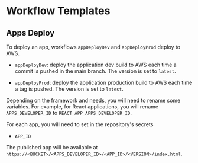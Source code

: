 # Workflow Templates


## Apps Deploy
To deploy an app, workflows `appDeployDev` and `appDeployProd` deploy to AWS. 
- `appDeployDev`: deploy the application dev build to AWS each time a commit is pushed in the main branch. The version is set to `latest`.

- `appDeployProd`: deploy the application production build to AWS each time a tag is pushed. The version is set to `latest`.

Depending on the framework and needs, you will need to rename some variables. For example, for React applications, you will rename `APPS_DEVELOPER_ID` to `REACT_APP_APPS_DEVELOPER_ID`.

For each app, you will need to set in the repository's secrets
-  `APP_ID`

The published app will be available at `https://<BUCKET>/<APPS_DEVELOPER_ID>/<APP_ID>/<VERSION>/index.html`.
